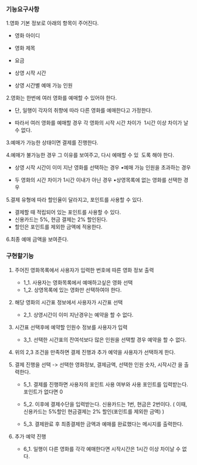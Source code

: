 ### 기능요구사항

1.영화 기본 정보로 아래의 항목이 주어진다.

 - 영화 아이디

 - 영화 제목

 - 요금

 - 상영 시작 시간

 - 상영 시간별 예매 가능 인원

2.영화는 한번에 여러 영화를 예매할 수 있어야 한다.

 - 단, 일행이 각자의 취향에 따라 다른 영화를 예매한다고 가정한다.

 - 따라서 여러 영화를 예매할 경우 각 영화의 시작 시간 차이가  1시간 이상 차이가 날 수 없다.
 
 
3.예매가 가능한 상태이면 결제를 진행한다.

4.예매가 불가능한 경우 그 이유를 보여주고, 다시 예매할 수 있  도록 해야 한다.

 - 상영 시작 시간이 이미 지난 영화를 선택하는 경우 •예매 가능 인원을 초과하는 경우
 
 - 두 영화의 시간 차이가 1시간 이내가 아닌 경우 •상영목록에 없는 영화를 선택한 경우
 
5.결제 유형에 따라 할인율이 달라지고, 포인트를 사용할 수 있다.

 - 결제할 때 적립되어 있는 포인트를 사용할 수 있다.
 - 신용카드는 5%, 현금 결제는 2% 할인된다.  
 - 할인은 포인트를 제외한 금액에 적용한다.
 
6.최종 예매 금액을 보여준다.

### 구현할기능

1. 주어진 영화목록에서 사용자가 입력한 번호에 따른 영화 정보 출력
   - 1_1. 사용자는 영화목록에서 예매하고싶은 영화 선택
   - 1_2. 상영목록에 있는 영화만 선택하여야 한다.

2. 해당 영화의 시간표 정보에서 사용자가 시간표 선택 
   - 2_1. 상영시간이 이미 지난경우는 예약을 할 수 없다.

3. 시간표 선택후에 예약할 인원수 정보를 사용자가 입력
   - 3_1. 선택한 시간표의 잔여석보다 많은 인원을 선택할 경우 예약을 할 수 없다.

4. 위의 2,3 조건을 만족하면 결제 진행과 추가 예약을 사용자가 선택하게 한다.

5. 결제 진행을 선택 -> 선택한 영화정보, 결제금액, 선택한 인원 숫자, 시작시간 을 출력한다.

   - 5_1. 결제를 진행하면 사용자의 포인트 사용 여부와 사용 포인트를 입력받는다. 포인트가 없다면 0
   
   - 5_2. 이후에 결제수단을 입력받는다. 신용카드는 1번, 현금은 2번이다. ( 이때, 신용카드는 5%할인 현금결제는 2% 할인(포인트를 제외한 금액) )
   
   - 5_3. 결제완료 후 최종결제한 금액과 예매를 완료했다는 메시지를 출력한다.
6. 추가 예약 진행
   - 6_1. 일행이 다른 영화를 각각 예매한다면 시작시간은 1시간 이상 차이날 수 없다.
   